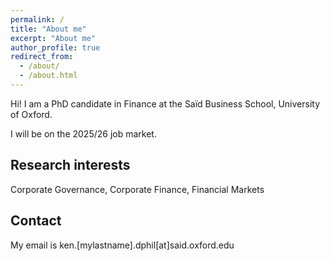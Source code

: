 ```yaml
---
permalink: /
title: "About me"
excerpt: "About me"
author_profile: true
redirect_from: 
  - /about/
  - /about.html
---
```


Hi! I am a PhD candidate in Finance at the Saïd Business School, University of Oxford.

I will be on the 2025/26 job market.

Research interests
------
Corporate Governance, Corporate Finance, Financial Markets

Contact
------
My email is ken.[mylastname].dphil[at]said.oxford.edu
